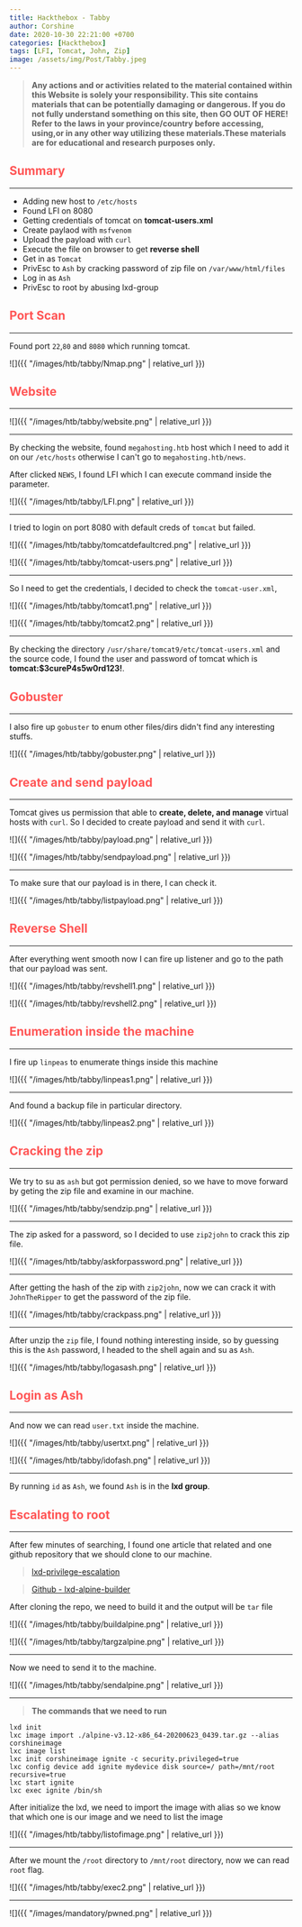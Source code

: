```yaml
---
title: Hackthebox - Tabby
author: Corshine
date: 2020-10-30 22:21:00 +0700
categories: [Hackthebox]
tags: [LFI, Tomcat, John, Zip]
image: /assets/img/Post/Tabby.jpeg
---
```


>   **Any actions and or activities related to the material contained within this Website is solely your responsibility. This site contains materials that can be potentially damaging or dangerous. If you do not fully understand something on this site, then GO OUT OF HERE! Refer to the laws in your province/country before accessing, using,or in any other way utilizing these materials.These materials are for educational and research purposes only.**


## **<span style='color:#ff5555'>Summary</span>**
***

- Adding new host to `/etc/hosts`
- Found LFI on 8080
- Getting credentials of tomcat on **tomcat-users.xml**
- Create paylaod with `msfvenom`
- Upload the payload with `curl`
- Execute the file on browser to get **reverse shell**
- Get in as `Tomcat`
- PrivEsc to `Ash` by cracking password of zip file on `/var/www/html/files`
- Log in as `Ash`
- PrivEsc to root by abusing lxd-group

## **<span style='color:#ff5555'>Port Scan</span>**
***

Found port `22`,`80` and `8080` which running tomcat.

![]({{ "/images/htb/tabby/Nmap.png" | relative_url }})


## **<span style='color:#ff5555'>Website</span>**
***

![]({{ "/images/htb/tabby/website.png" | relative_url }})

***

By checking the website, found `megahosting.htb` host which I need to add it on our `/etc/hosts` otherwise I can't go to `megahosting.htb/news`.

After clicked `NEWS`, I found LFI which I can execute command inside the parameter.

![]({{ "/images/htb/tabby/LFI.png" | relative_url }})

***

I tried to login on port 8080 with default creds of `tomcat` but failed.

![]({{ "/images/htb/tabby/tomcatdefaultcred.png" | relative_url }})

![]({{ "/images/htb/tabby/tomcat-users.png" | relative_url }})

***

So I need to get the credentials, I decided to check the `tomcat-user.xml`, 

![]({{ "/images/htb/tabby/tomcat1.png" | relative_url }})

![]({{ "/images/htb/tabby/tomcat2.png" | relative_url }})

***

By checking the directory `/usr/share/tomcat9/etc/tomcat-users.xml` and the source code, I found the user and password of tomcat which is **tomcat:$3cureP4s5w0rd123!**.

## **<span style='color:#ff5555'>Gobuster</span>**
***

I also fire up `gobuster` to enum other files/dirs didn't find any interesting stuffs.

![]({{ "/images/htb/tabby/gobuster.png" | relative_url }})

## **<span style='color:#ff5555'>Create and send payload</span>**
***

Tomcat gives us permission that able to **create, delete, and manage** virtual hosts with `curl`.
So I decided to create payload and send it with `curl`.

![]({{ "/images/htb/tabby/payload.png" | relative_url }})

![]({{ "/images/htb/tabby/sendpayload.png" | relative_url }})

***

To make sure that our payload is in there, I can check it.

![]({{ "/images/htb/tabby/listpayload.png" | relative_url }})

## **<span style='color:#ff5555'>Reverse Shell</span>**
***

After everything went smooth now I can fire up listener and go to the path that our payload was sent.

![]({{ "/images/htb/tabby/revshell1.png" | relative_url }})

![]({{ "/images/htb/tabby/revshell2.png" | relative_url }})

## **<span style='color:#ff5555'>Enumeration inside the machine</span>**
***

I fire up `linpeas` to enumerate things inside this machine 

![]({{ "/images/htb/tabby/linpeas1.png" | relative_url }})

***

And found a backup file in particular directory.

![]({{ "/images/htb/tabby/linpeas2.png" | relative_url }})

## **<span style='color:#ff5555'>Cracking the zip</span>**
***

We try to su as `ash` but got permission denied, so we have to move forward by geting the zip file and examine in our machine.

![]({{ "/images/htb/tabby/sendzip.png" | relative_url }})

***

The zip asked for a password, so I decided to use `zip2john` to crack this zip file.

![]({{ "/images/htb/tabby/askforpassword.png" | relative_url }})

***

After getting the hash of the zip with `zip2john`, now we can crack it with `JohnTheRipper` to get the password of the zip file.

![]({{ "/images/htb/tabby/crackpass.png" | relative_url }})

***

After unzip the `zip` file, I found nothing interesting inside, so by guessing this is the `Ash` password, I headed to the shell again and su as `Ash`.

![]({{ "/images/htb/tabby/logasash.png" | relative_url }})

## **<span style='color:#ff5555'>Login as Ash</span>**
***

And now we can read `user.txt` inside the machine.

![]({{ "/images/htb/tabby/usertxt.png" | relative_url }})

![]({{ "/images/htb/tabby/idofash.png" | relative_url }})

***

By running `id` as `Ash`, we found `Ash` is in the **lxd group**.

## **<span style='color:#ff5555'>Escalating to root</span>**
***

After few minutes of searching, I found one article that related and one github repository that we should clone to our machine.

> [lxd-privilege-escalation](https://www.hackingarticles.in/lxd-privilege-escalation/)

> [Github - lxd-alpine-builder](https://github.com/saghul/lxd-alpine-builder)

After cloning the repo, we need to build it and the output will be `tar` file 

![]({{ "/images/htb/tabby/buildalpine.png" | relative_url }})

![]({{ "/images/htb/tabby/targzalpine.png" | relative_url }})

***

Now we need to send it to the machine.

![]({{ "/images/htb/tabby/sendalpine.png" | relative_url }})

***

> **The commands that we need to run**

```
lxd init
lxc image import ./alpine-v3.12-x86_64-20200623_0439.tar.gz --alias corshineimage
lxc image list
lxc init corshineimage ignite -c security.privileged=true
lxc config device add ignite mydevice disk source=/ path=/mnt/root recursive=true
lxc start ignite
lxc exec ignite /bin/sh
```

After initialize the lxd, we need to import the image with alias so we know that which one is our image and we need to list the image

![]({{ "/images/htb/tabby/listofimage.png" | relative_url }})

***

After we mount the `/root` directory to `/mnt/root` directory, now we can read `root` flag.

![]({{ "/images/htb/tabby/exec2.png" | relative_url }})




***

![]({{ "/images/mandatory/pwned.png" | relative_url }})